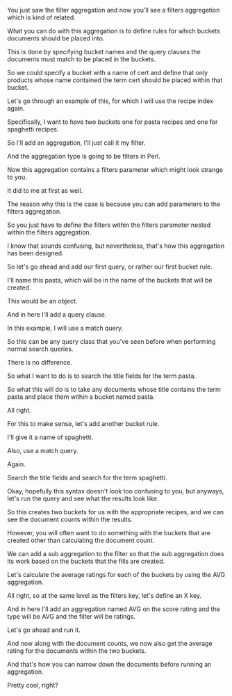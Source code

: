 You just saw the filter aggregation and now you'll see a filters aggregation which is kind of related.

What you can do with this aggregation is to define rules for which buckets documents should be placed into.

This is done by specifying bucket names and the query clauses the documents must match to be placed in the buckets.

So we could specify a bucket with a name of cert and define that only products whose name contained the term cert should be placed within that bucket.

Let's go through an example of this, for which I will use the recipe index again.

Specifically, I want to have two buckets one for pasta recipes and one for spaghetti recipes.

So I'll add an aggregation, I'll just call it my filter.

And the aggregation type is going to be filters in Perl.

Now this aggregation contains a filters parameter which might look strange to you.

It did to me at first as well.

The reason why this is the case is because you can add parameters to the filters aggregation.

So you just have to define the filters within the filters parameter nested within the filters aggregation.

I know that sounds confusing, but nevertheless, that's how this aggregation has been designed.

So let's go ahead and add our first query, or rather our first bucket rule.

I'll name this pasta, which will be in the name of the buckets that will be created.

This would be an object.

And in here I'll add a query clause.

In this example, I will use a match query.

So this can be any query class that you've seen before when performing normal search queries.

There is no difference.

So what I want to do is to search the title fields for the term pasta.

So what this will do is to take any documents whose title contains the term pasta and place them within a bucket named pasta.

All right.

For this to make sense, let's add another bucket rule.

I'll give it a name of spaghetti.

Also, use a match query.

Again.

Search the title fields and search for the term spaghetti.

Okay, hopefully this syntax doesn't look too confusing to you, but anyways, let's run the query and see what the results look like.

So this creates two buckets for us with the appropriate recipes, and we can see the document counts within the results.

However, you will often want to do something with the buckets that are created other than calculating the document count.

We can add a sub aggregation to the filter so that the sub aggregation does its work based on the buckets that the fills are created.

Let's calculate the average ratings for each of the buckets by using the AVG aggregation.

All right, so at the same level as the filters key, let's define an X key.

And in here I'll add an aggregation named AVG on the score rating and the type will be AVG and the filter will be ratings.

Let's go ahead and run it.

And now along with the document counts, we now also get the average rating for the documents within the two buckets.

And that's how you can narrow down the documents before running an aggregation.

Pretty cool, right?

